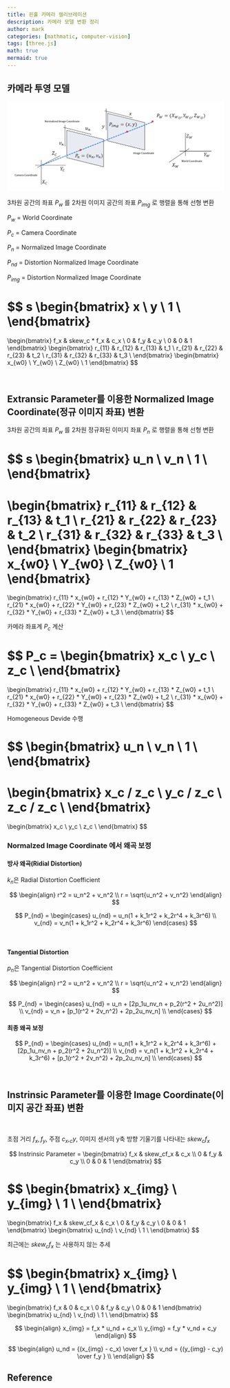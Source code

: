 ```yaml
---
title: 핀홀 카메라 캘리브레이션
description: 카메라 모델 변환 정리
author: mark
categories: [mathmatic, computer-vision]
tags: [three.js]
math: true
mermaid: true
---
```


## 카메라 투영 모델

![eq2](/assets/posts/20240904/image.png)

3차원 공간의 좌표 $P_{w}$ 를 2차원 이미지 공간의 좌표 $P_{img}$ 로 행렬을 통해 선형 변환

$P_w$ = World Coordinate

$P_c$ = Camera Coordinate

$P_n$ = Normalized Image Coordinate

$P_{nd}$ = Distortion Normalized Image Coordinate

$P_{img}$ = Distortion Normalized Image Coordinate

$$
s
\begin{bmatrix}
  x \\ 
  y \\ 
  1 \\
\end{bmatrix}
=
\begin{bmatrix}
  f_x & skew_c * f_x & c_x \\
  0 & f_y & c_y \\
  0 & 0 & 1
\end{bmatrix}
\begin{bmatrix}
r_{11} & r_{12} & r_{13} & t_1 \\
r_{21} & r_{22} & r_{23} & t_2 \\
r_{31} & r_{32} & r_{33} & t_3 \\
\end{bmatrix}
\begin{bmatrix}
x_{w0} \\
Y_{w0} \\
Z_{w0} \\
1
\end{bmatrix}
$$

<br>

## Extransic Parameter를 이용한 Normalized Image Coordinate(정규 이미지 좌표) 변환

3차원 공간의 좌표 $P_{w}$ 를 2차원 정규화된 이미지 좌표 $P_{n}$ 로 행렬을 통해 선형 변환

$$
s
\begin{bmatrix}
  u_n \\ 
  v_n \\ 
  1 \\
\end{bmatrix}
=
\begin{bmatrix}
r_{11} & r_{12} & r_{13} & t_1 \\
r_{21} & r_{22} & r_{23} & t_2 \\
r_{31} & r_{32} & r_{33} & t_3 \\
\end{bmatrix}
\begin{bmatrix}
x_{w0} \\
Y_{w0} \\
Z_{w0} \\
1
\end{bmatrix}
=
\begin{bmatrix}
r_{11} * x_{w0} + r_{12} * Y_{w0} + r_{13} * Z_{w0} + t_1 \\
r_{21} * x_{w0} + r_{22} * Y_{w0} + r_{23} * Z_{w0} + t_2 \\
r_{31} * x_{w0} + r_{32} * Y_{w0} + r_{33} * Z_{w0} + t_3 \\
\end{bmatrix}
$$

카메라 좌표계 $P_c$ 계산

$$
P_c = 
\begin{bmatrix}
  x_c \\ 
  y_c \\ 
  z_c \\
\end{bmatrix}
=
\begin{bmatrix}
r_{11} * x_{w0} + r_{12} * Y_{w0} + r_{13} * Z_{w0} + t_1 \\
r_{21} * x_{w0} + r_{22} * Y_{w0} + r_{23} * Z_{w0} + t_2 \\
r_{31} * x_{w0} + r_{32} * Y_{w0} + r_{33} * Z_{w0} + t_3 \\
\end{bmatrix}
$$

Homogeneous Devide 수행

$$
\begin{bmatrix}
  u_n \\ 
  v_n \\ 
  1 \\
\end{bmatrix}
=
\begin{bmatrix}
  x_c / z_c \\ 
  y_c / z_c \\ 
  z_c / z_c \\
\end{bmatrix} 
=
\begin{bmatrix}
  x_c \\ 
  y_c \\ 
  z_c \\
\end{bmatrix}
$$

### Normalzed Image Coordinate 에서 왜곡 보정

#### 방사 왜곡(Ridial Distortion)

$k_n$은 Radial Distortion Coefficient

$$
\begin{align}
r^2 = u_n^2 + v_n^2 \\
r = \sqrt{u_n^2 + v_n^2}
\end{align}
$$

$$
P_{nd} =
\begin{cases}
u_{nd} = u_n(1 + k_1r^2 + k_2r^4 + k_3r^6) \\
v_{nd} = v_n(1 + k_1r^2 + k_2r^4 + k_3r^6)
\end{cases}
$$

<br>

#### Tangential Distortion

$p_n$은 Tangential Distortion Coefficient

$$
\begin{align}
r^2 = u_n^2 + v_n^2 \\
r = \sqrt{u_n^2 + v_n^2}
\end{align}
$$

$$
P_{nd} =
\begin{cases}
u_{nd} = u_n + [2p_1u_nv_n + p_2(r^2 + 2u_n^2)] \\
v_{nd} = v_n + [p_1(r^2 + 2v_n^2) + 2p_2u_nv_n] \\
\end{cases}
$$

#### 최종 왜곡 보정

$$
P_{nd} =
\begin{cases}
u_{nd} = u_n(1 + k_1r^2 + k_2r^4 + k_3r^6) + [2p_1u_nv_n + p_2(r^2 + 2u_n^2)] \\
v_{nd} = v_n(1 + k_1r^2 + k_2r^4 + k_3r^6) + [p_1(r^2 + 2v_n^2) + 2p_2u_nv_n] \\
\end{cases}
$$

<br>

## Instrinsic Parameter를 이용한 Image Coordinate(이미지 공간 좌표) 변환



<br>

초점 거리 $f_x, f_y$,  주점 $c_x, _cy$, 이미지 센서의 y축 방향 기울기를 나타내는 $skew_cf_x$

$$
Instrinsic Parameter = 
\begin{bmatrix}
  f_x & skew_cf_x & c_x \\
  0 & f_y & c_y \\
  0 & 0 & 1
\end{bmatrix}
$$

$$
\begin{bmatrix}
  x_{img} \\ 
  y_{img} \\ 
  1 \\
\end{bmatrix}
=
\begin{bmatrix}
  f_x & skew_cf_x & c_x \\
  0 & f_y & c_y \\
  0 & 0 & 1
\end{bmatrix}
\begin{bmatrix}
  u_{nd} \\ 
  v_{nd} \\ 
  1 \\
\end{bmatrix}
$$

최근에는 $skew_cf_x$ 는 사용하지 않는 추세

$$
\begin{bmatrix}
  x_{img} \\ 
  y_{img} \\ 
  1 \\
\end{bmatrix}
=
\begin{bmatrix}
  f_x & 0 & c_x \\
  0 & f_y & c_y \\
  0 & 0 & 1
\end{bmatrix}
\begin{bmatrix}
  u_{nd} \\ 
  v_{nd} \\ 
  1 \\
\end{bmatrix}
$$

$$
\begin{align}
x_{img} = f_x * u_nd + c_x \\
y_{img} = f_y * v_nd + c_y
\end{align}
$$

$$
\begin{align}
u_nd = {(x_{img} - c_x) \over f_x } \\
v_nd = {(y_{img} - c_y) \over f_y } \\
\end{align}
$$


## Reference


